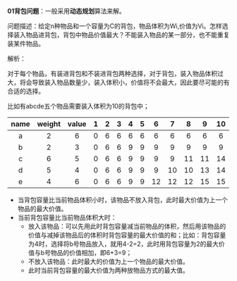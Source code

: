 **01背包问题**：一般采用**动态规划**算法来解。

问题描述：给定n种物品和一个容量为C的背包，物品体积为Wi,价值为Vi。怎样选择装入物品进背包，背包中物品价值最大？不能装入物品的某一部分，也不能重复装某件物品。

解析：

对于每个物品，有装进背包和不装进背包两种选择，对于背包，装入物品体积过大，将会导致装入物品数量少，装入体积小，价值将不会最大，因此要尽可能的有合适的选择。

比如有abcde五个物品需要装入体积为10的背包中；

| name | weight | value |  1   |  2   |  3   |  4   |  5   |  6   |  7   |  8   |  9   |  10  |
| :--: | :----: | :---: | :--: | :--: | :--: | :--: | :--: | :--: | :--: | :--: | :--: | :--: |
|  a   |   2    |   6   |  0   |  6   |  6   |  6   |  6   |  6   |  6   |  6   |  6   |  6   |
|  b   |   2    |   3   |  0   |  6   |  6   |  9   |  9   |  9   |  9   |  9   |  9   |  9   |
|  c   |   6    |   5   |  0   |  6   |  6   |  9   |  9   |  9   |  9   |  11  |  11  |  14  |
|  d   |   5    |   4   |  0   |  6   |  6   |  9   |  9   |  9   |  10  |  10  |  13  |  14  |
|  e   |   4    |   6   |  0   |  6   |  6   |  9   |  9   |  12  |  12  |  12  |  15  |  15  |

- 当背包容量比当前物品体积小时，该物品不放入背包，此时最大价值为上一个物品的最大价值。
- 当前背包容量比当前物品体积大时：
  - 放入该物品：可以先用此时背包容量减当前物品的体积，然后用该物品的价值与减掉该物品后的体积时背包容量的最大价值的和；比如：背包容量为4时，选择将b号物品放入，就用4-2=2，此时用背包容量为2的最大价值与b号物品的价值相加，即6+3=9；
  - 不放入该物品：此时最大的价值为上一个物品的最大价值。
  - 此时当前背包容量的最大价值为两种放物品方式的最大值。


